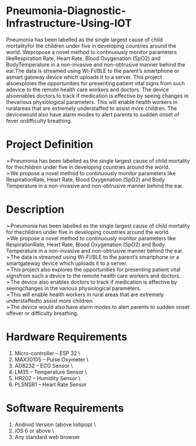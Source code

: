# Pneumonia-Diagnostic-Infrastructure-Using-IOT
Pneumonia has been labelled as the single largest cause of child mortalityfor the children under five in developing countries around the world. Wepropose a novel method to continuously monitor parameters likeRespiration Rate, Heart Rate, Blood Oxygenation (SpO2) and BodyTemperature in a non-invasive and non-obtrusive manner behind the ear.The data is streamed using Wi-Fi/BLE to the parent’s smartphone or asmart gateway device which uploads it to a server. This project alsoexplores the opportunities for presenting patient vital signs from such adevice to the remote health care workers and doctors. The device alsoenables doctors to track if medication is effective by seeing changes in thevarious physiological parameters. This will enable health workers in ruralareas that are extremely understaffed to assist more children. The devicewould also have alarm modes to alert parents to sudden onset of fever ordifficulty breathing.

# Project Definition
➢Pneumonia has been labelled as the single largest cause of child mortality for thechildren under five in developing countries around the world. \
➢We propose a novel method to continuously monitor parameters like RespirationRate, Heart Rate, Blood Oxygenation (SpO2) and Body Temperature in a non-invasive and non-obtrusive manner behind the ear.

# Description
➢Pneumonia has been labelled as the single largest cause of child mortality for thechildren under five in developing countries around the world. \
➢We propose a novel method to continuously monitor parameters like RespirationRate, Heart Rate, Blood Oxygenation (SpO2) and Body Temperature in a non-invasive and non-obtrusive manner behind the ear. \
➢The data is streamed using Wi-Fi/BLE to the parent’s smartphone or a smartgateway device which uploads it to a server. \
➢This project also explores the opportunities for presenting patient vital signsfrom such a device to the remote health care workers and doctors. \
➢The device also enables doctors to track if medication is effective by seeingchanges in the various physiological parameters. \
➢This will enable health workers in rural areas that are extremely understaffedto assist more children. \
➢The device would also have alarm modes to alert parents to sudden onset offever or difficulty breathing.

# Hardware Requirements
  1. Micro-controller – ESP 32 \
  2. MAX30105 – Pulse Oxymeter \
  3. AD8232 – ECG Sensor \
  4. LM35 – Temperature Sensor \
  5. HR202 – Humidity Sensor \
  6. PLSNSR1 – Heart Rate Sensor
  
# Software Requirements
  1. Android Version (above lollipop) \
  2. iOS 6 or above \
  3. Any standard web browser 
